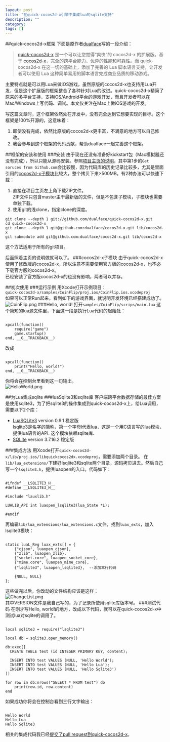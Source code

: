 ```yaml
---
layout: post
title: "在quick-cocos2d-x引擎中集成lua的sqlite支持"
description: ""
category: 
tags: []
---
```

##quick-cocos2d-x框架
下面是原作者[dualface](http://dualface.github.io/)写的一段介绍：  
> [quick-cocos2d-x](https://github.com/dualface/quick-cocos2d-x) 是一个可以让您觉得“爽快”的 cocos2d-x 的扩展版。基于 [cocos2d-x](http://www.cocos2d-x.org/)，完全的跨平台能力、优异的性能和可靠性。而 quick-cocos2d-x 在这一切的基础上，添加了完善的 Lua 脚本语言支持，让开发者可以使用 Lua 这种简单易用的脚本语言完成商业品质的移动游戏。  

主要特点就是可以用Lua来做iOS游戏，虽然原版的cocos2d-x也支持用Lua开发，但是这个扩展版的框架整合了各种针对Lua的改进。quick-cocos2d-x精简了原来的多平台支持，支持iOS/Android平台的游戏开发，而且开发者可以在Mac/Windows上写代码、调试。本文仅关注在Mac上做iOS游戏的开发。  

写这篇文章时，这个框架依然处在开发中，没有完全达到它想要实现的目标。这个框架是100%开源的，这意味着：  
1. 即使没有完成，依然比原版的cocos2d-x更丰富，不满意的地方可以自己修改。  
2. 我会参与到这个框架的代码贡献，帮助dualface一起完善这个框架。  

##框架的安装和使用
###安装
由于现在还没有准备好kickstart包（Mac模拟器还没有完成），所以只能从源码安装。参照[项目主页的说明](https://github.com/dualface/quick-cocos2d-x#build-from-sources)，其中第1步的`Get soruces from Github.com`会比较慢，因为代码库的历史记录比较多，尤其是里面引用的[cocos2d-x子模块](https://github.com/dualface/cocos2d-x)比较大，整个拷贝下来>500MB。有2种办法可以快速下载：  

1. 直接在项目主页左上角下载ZIP文件。  
ZIP文件只包含master主干最新版的文件，但是不包含子模块，子模块也需要单独下载。  
2. 使用git的浅clone，指定clone的深度。
```
git clone --depth 1 git://github.com/dualface/quick-cocos2d-x.git
cd quick-cocos2d-x
git clone --depth 1 git@github.com:dualface/cocos2d-x.git lib/cocos2d-x
git submodule add git@github.com:dualface/cocos2d-x.git lib/cocos2d-x
```
这个方法适用于所有的git项目。  

后面照着主页的说明做就可以了。
###cocos2d-x子模块
由于quick-cocos2d-x使用了修改版的cocos2d-x，所以注意不需要使用官方版的cocos2d-x，也不必下载官方版的cocos2d-x。  
已经安装了官方版cocos2d-x的也没有影响，两者可以并存。

##初次使用
###运行示例
用Xcode打开示例项目：  
`quick-cocos2d-x/samples/CoinFlip/proj.ios/CoinFlip.ios.xcodeproj`  
如果可以正常Run起来，看到如下的游戏界面，就说明开发环境已经搭建成功了。  
![CoinFlip.png](http://ww4.sinaimg.cn/large/a74ecc4cjw1e4dcckv6ioj20a30jpwgh.png)
###Hello, world!
打开`samples/CoinFlip/scrips/main.lua`
这个简短的lua源文件里，下面这一段是执行Lua代码的起始处：
<pre><code>
xpcall(function()
    require("game")
    game.startup()
end, __G__TRACKBACK__)
</code></pre>
改成
<pre><code>
xpcall(function()
    print("Hello, world!")
end, __G__TRACKBACK__)
</code></pre>
你将会在控制台里看到这一句输出。  
![HelloWorld.png](http://ww1.sinaimg.cn/large/a74eed94jw1e4dds45upoj205w0373yn.png)  

##为Lua集成sqlite
###luaSqlite3和sqlite库
客户端跨平台数据存储的最佳方案是使用sqlite3，为了把sqlite3的操作集成到quick-cocos2d-x上，给Lua调用，需要以下2个库：  

* [LuaSQLite3](http://lua.sqlite.org/index.cgi/doc/tip/doc/lsqlite3.wiki) version 0.9.1 稳定版  
  lsqlite3是名字的简称，第一个字母l代表lua，这是一个用C语言写的lua模块，提供lua语言的API. 这个模块依赖sqlite库.  
* [SQLite](http://www.sqlite.org/releaselog/3_7_16_2.html) version 3.7.16.2 稳定版

###集成方法
用Xcode打开`quick-cocos2d-x/lib/proj.ios/libquickcocos2dx.xcodeproj`，需要添加两个目录。  在`lib/lua_extensions/`下建好lsqlite3和sqlite两个目录，源码拷贝进去。然后自己写一个`lsqlite3.h`，提供luaopen的入口。代码如下：
<pre><code>
#ifndef __LSQLITE3_H__
#define __LSQLITE3_H__

#include "lauxlib.h"

LUALIB_API int luaopen_lsqlite3(lua_State *L);

#endif
</code></pre>
再编辑`lib/lua_extensions/lua_extensions.c`文件，找到`luax_exts`，加入lsqlite3模块：
<pre><code>
static luaL_Reg luax_exts[] = {
    {"cjson", luaopen_cjson},
    {"zlib", luaopen_zlib},
    {"socket.core", luaopen_socket_core},
    {"mime.core", luaopen_mime_core},
    {"lsqlite3", luaopen_lsqlite3},  --添加本行代码

    {NULL, NULL}
};
</code></pre>
这些做完以后，你改动的文件结构应该是这样：  
![ChangeList.png](http://ww1.sinaimg.cn/large/a74e55b4jw1e4dfdolv8xj208g0743z9.png)  
其中VERSION文件是我自己写的，为了记录所使用sqlite库版本号。
###测试代码
在刚才写Hello, world!的地方，改成以下代码，就可以在quick-cocos2d-x中测试lua对sqlite的调用了。
<pre><code>
local sqlite3 = require("lsqlite3")

local db = sqlite3.open_memory()

db:exec[[
  CREATE TABLE test (id INTEGER PRIMARY KEY, content);

  INSERT INTO test VALUES (NULL, 'Hello World');
  INSERT INTO test VALUES (NULL, 'Hello Lua');
  INSERT INTO test VALUES (NULL, 'Hello Sqlite3')
]]

for row in db:nrows("SELECT * FROM test") do
    print(row.id, row.content)
end
</code></pre>
如果成功你将会在控制台看到三行文字输出：
<pre><code>
Hello World
Hello Lua
Hello Sqlite3
</code></pre>
相关的集成代码我已经[提交了pull request到quick-cocos2d-x](https://github.com/dualface/quick-cocos2d-x/pull/36)。